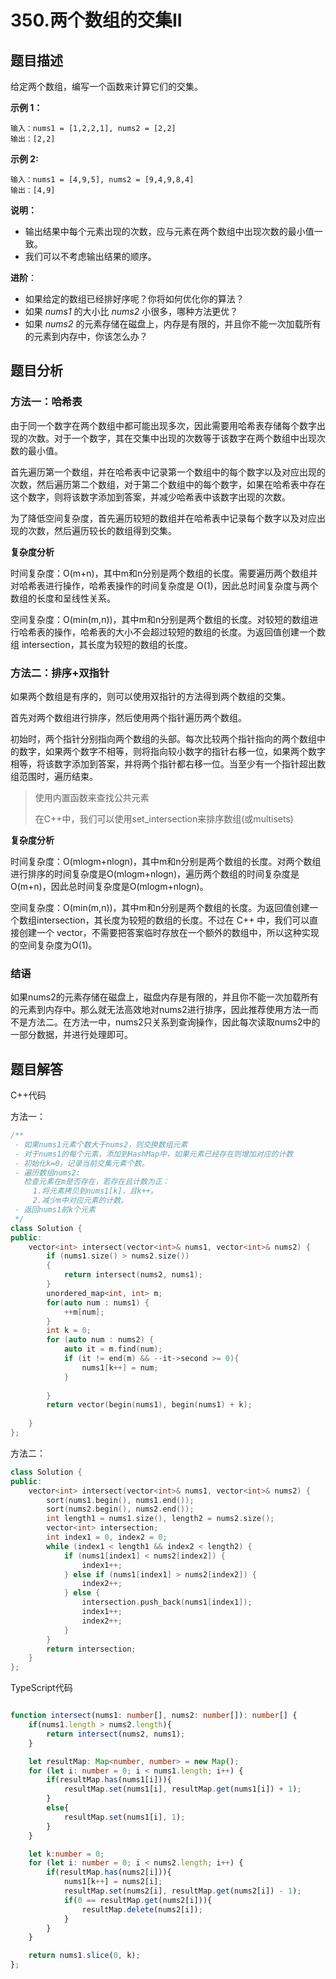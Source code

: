 # 350.两个数组的交集II

## 题目描述

给定两个数组，编写一个函数来计算它们的交集。

**示例 1：**

```
输入：nums1 = [1,2,2,1], nums2 = [2,2]
输出：[2,2]
```

**示例 2:**

```
输入：nums1 = [4,9,5], nums2 = [9,4,9,8,4]
输出：[4,9]
```

**说明：**

- 输出结果中每个元素出现的次数，应与元素在两个数组中出现次数的最小值一致。
- 我们可以不考虑输出结果的顺序。

**进阶**：

- 如果给定的数组已经排好序呢？你将如何优化你的算法？
- 如果 *nums1* 的大小比 *nums2* 小很多，哪种方法更优？
- 如果 *nums2* 的元素存储在磁盘上，内存是有限的，并且你不能一次加载所有的元素到内存中，你该怎么办？

## 题目分析

### 方法一：哈希表

由于同一个数字在两个数组中都可能出现多次，因此需要用哈希表存储每个数字出现的次数。对于一个数字，其在交集中出现的次数等于该数字在两个数组中出现次数的最小值。

首先遍历第一个数组，并在哈希表中记录第一个数组中的每个数字以及对应出现的次数，然后遍历第二个数组，对于第二个数组中的每个数字，如果在哈希表中存在这个数字，则将该数字添加到答案，并减少哈希表中该数字出现的次数。

为了降低空间复杂度，首先遍历较短的数组并在哈希表中记录每个数字以及对应出现的次数，然后遍历较长的数组得到交集。

**复杂度分析**

时间复杂度：O(m+n)，其中m和n分别是两个数组的长度。需要遍历两个数组并对哈希表进行操作，哈希表操作的时间复杂度是 O(1)，因此总时间复杂度与两个数组的长度和呈线性关系。

空间复杂度：O(min(m,n))，其中m和n分别是两个数组的长度。对较短的数组进行哈希表的操作，哈希表的大小不会超过较短的数组的长度。为返回值创建一个数组 intersection，其长度为较短的数组的长度。

### 方法二：排序+双指针

如果两个数组是有序的，则可以使用双指针的方法得到两个数组的交集。

首先对两个数组进行排序，然后使用两个指针遍历两个数组。

初始时，两个指针分别指向两个数组的头部。每次比较两个指针指向的两个数组中的数字，如果两个数字不相等，则将指向较小数字的指针右移一位，如果两个数字相等，将该数字添加到答案，并将两个指针都右移一位。当至少有一个指针超出数组范围时，遍历结束。

> 使用内置函数来查找公共元素
>
> 在C++中，我们可以使用set_intersection来排序数组(或multisets)

**复杂度分析**

时间复杂度：O(mlogm+nlogn)，其中m和n分别是两个数组的长度。对两个数组进行排序的时间复杂度是O(mlogm+nlogn)，遍历两个数组的时间复杂度是O(m+n)，因此总时间复杂度是O(mlogm+nlogn)。

空间复杂度：O(min(m,n))，其中m和n分别是两个数组的长度。为返回值创建一个数组intersection，其长度为较短的数组的长度。不过在 C++ 中，我们可以直接创建一个 vector，不需要把答案临时存放在一个额外的数组中，所以这种实现的空间复杂度为O(1)。

### 结语

如果nums2的元素存储在磁盘上，磁盘内存是有限的，并且你不能一次加载所有的元素到内存中。那么就无法高效地对nums2进行排序，因此推荐使用方法一而不是方法二。在方法一中，nums2只关系到查询操作，因此每次读取nums2中的一部分数据，并进行处理即可。



## 题目解答

C++代码

方法一：

```c++
/**
 - 如果nums1元素个数大于nums2，则交换数组元素
 - 对于nums1的每个元素，添加到HashMap中，如果元素已经存在则增加对应的计数
 - 初始化k=0，记录当前交集元素个数。
 - 遍历数组nums2:
   检查元素在m是否存在，若存在且计数为正：
     1.将元素拷贝到nums1[k]，且k++。
     2.减少m中对应元素的计数。
 - 返回nums1前k个元素
 */
class Solution {
public:
    vector<int> intersect(vector<int>& nums1, vector<int>& nums2) {
        if (nums1.size() > nums2.size())
        {
            return intersect(nums2, nums1);
        }
        unordered_map<int, int> m;
        for(auto num : nums1) {
            ++m[num];
        }
        int k = 0;
        for (auto num : nums2) {
            auto it = m.find(num);
            if (it != end(m) && --it->second >= 0){
                nums1[k++] = num;
            }
            
        }
        return vector(begin(nums1), begin(nums1) + k);
        
    }
};
```

方法二：

```c++
class Solution {
public:
    vector<int> intersect(vector<int>& nums1, vector<int>& nums2) {
        sort(nums1.begin(), nums1.end());
        sort(nums2.begin(), nums2.end());
        int length1 = nums1.size(), length2 = nums2.size();
        vector<int> intersection;
        int index1 = 0, index2 = 0;
        while (index1 < length1 && index2 < length2) {
            if (nums1[index1] < nums2[index2]) {
                index1++;
            } else if (nums1[index1] > nums2[index2]) {
                index2++;
            } else {
                intersection.push_back(nums1[index1]);
                index1++;
                index2++;
            }
        }
        return intersection;
    }
};
```



TypeScript代码

```typescript

function intersect(nums1: number[], nums2: number[]): number[] {
    if(nums1.length > nums2.length){
        return intersect(nums2, nums1);
    }

    let resultMap: Map<number, number> = new Map();
    for (let i: number = 0; i < nums1.length; i++) {
        if(resultMap.has(nums1[i])){
            resultMap.set(nums1[i], resultMap.get(nums1[i]) + 1);
        }
        else{
            resultMap.set(nums1[i], 1);
        }
    }

    let k:number = 0;
    for (let i: number = 0; i < nums2.length; i++) {
        if(resultMap.has(nums2[i])){
            nums1[k++] = nums2[i];
            resultMap.set(nums2[i], resultMap.get(nums2[i]) - 1);
            if(0 == resultMap.get(nums2[i])){
                resultMap.delete(nums2[i]);
            }
        }
    }

    return nums1.slice(0, k);
};
```

